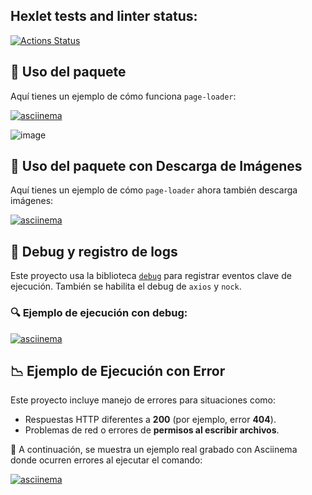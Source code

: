 ## Hexlet tests and linter status:
[![Actions Status](https://github.com/JavierQuinan/fullstack-javascript-project-138/actions/workflows/hexlet-check.yml/badge.svg)](https://github.com/JavierQuinan/fullstack-javascript-project-138/actions)

## 📌 Uso del paquete

Aquí tienes un ejemplo de cómo funciona `page-loader`:

[![asciinema](https://asciinema.org/a/6y493hscKXbbvjMTPqLKuYKag.svg)](https://asciinema.org/a/6y493hscKXbbvjMTPqLKuYKag)

![image](https://github.com/user-attachments/assets/ede1c576-f516-430b-824a-33f09a6bc3b8)

## 📌 Uso del paquete con Descarga de Imágenes

Aquí tienes un ejemplo de cómo `page-loader` ahora también descarga imágenes:

[![asciinema](https://asciinema.org/a/ZsG2mAw1rFT2EccatYKWzVlj6.svg)](https://asciinema.org/a/ZsG2mAw1rFT2EccatYKWzVlj6)

## 🐞 Debug y registro de logs

Este proyecto usa la biblioteca [`debug`](https://www.npmjs.com/package/debug) para registrar eventos clave de ejecución. También se habilita el debug de `axios` y `nock`.

### 🔍 Ejemplo de ejecución con debug:

[![asciinema](https://asciinema.org/a/Tfr7ocBnCAWlRqIesfuohb3sx.svg)](https://asciinema.org/a/Tfr7ocBnCAWlRqIesfuohb3sx)

## 📉 Ejemplo de Ejecución con Error

Este proyecto incluye manejo de errores para situaciones como:

- Respuestas HTTP diferentes a **200** (por ejemplo, error **404**).
- Problemas de red o errores de **permisos al escribir archivos**.

🎥 A continuación, se muestra un ejemplo real grabado con Asciinema donde ocurren errores al ejecutar el comando:

[![asciinema](https://asciinema.org/a/P5fEroeHCnoqh26Fno9jL2Amb.svg)](https://asciinema.org/a/P5fEroeHCnoqh26Fno9jL2Amb)


